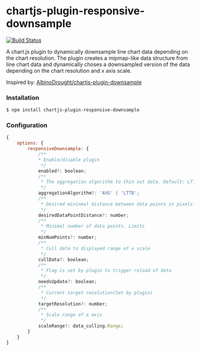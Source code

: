 chartjs-plugin-responsive-downsample
====================================
[![Build Status](https://travis-ci.com/3dcl/chartjs-plugin-responsive-downsample.svg?branch=master)](https://travis-ci.com/3dcl/chartjs-plugin-responsive-downsample)

A chart.js plugin to dynamically downsample line chart data depending on the chart resolution.
The plugin creates a mipmap-like data structure from line chart data and dynamically choses a downsampled version of the data depending on the chart resolution and x axis scale.

Inspired by: [AlbinoDrought/chartjs-plugin-downsample](https://github.com/AlbinoDrought/chartjs-plugin-downsample)

### Installation

```bash
$ npm install chartjs-plugin-responsive-downsample
```

### Configuration
```javascript
{
    options: {
        responsiveDownsample: {
            /**
            * Enable/disable plugin
             */
            enabled?: boolean;
            /**
             * The aggregation algorithm to thin out data. Default: LTTB
             */
            aggregationAlgorithm?: 'AVG' | 'LTTB';
            /**
             * Desired mininmal distance between data points in pixels. Default: 1 pixel
             */
            desiredDataPointDistance?: number;
            /**
             * Minimal number of data points. Limits
             */
            minNumPoints?: number;
            /**
             * Cull data to displayed range of x scale
             */
            cullData?: boolean;
            /**
             * Flag is set by plugin to trigger reload of data
             */
            needsUpdate?: boolean;
            /**
             * Current target resolution(Set by plugin)
             */
            targetResolution?: number;
            /**
             * Scale range of x axis
             */
            scaleRange?: data_culling.Range;
        }
    }
}

```

